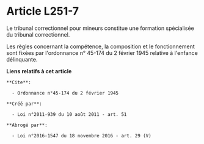 # Article L251-7

Le tribunal correctionnel pour mineurs constitue une formation spécialisée du tribunal correctionnel.

Les règles concernant la compétence, la composition et le fonctionnement sont fixées par l'ordonnance n° 45-174 du 2 février
1945 relative à l'enfance délinquante.

**Liens relatifs à cet article**

	**Cite**:

	  - Ordonnance n°45-174 du 2 février 1945

	**Créé par**:

	  - Loi n°2011-939 du 10 août 2011 - art. 51

	**Abrogé par**:

	  - Loi n°2016-1547 du 18 novembre 2016 - art. 29 (V)

